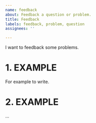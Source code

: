 ```yaml
---
name: feedback
about: Feedback a question or problem.
title: Feedback
labels: feedback, problem, question
assignees: ''

---
```


I want to feedback some problems.
# 1. EXAMPLE
For example to write.
# 2. EXAMPLE
...
